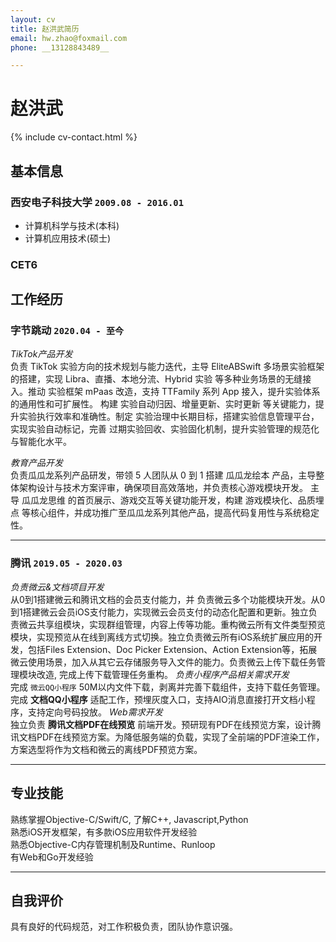 ```yaml
---
layout: cv
title: 赵洪武简历
email: hw.zhao@foxmail.com
phone: __13128843489__

---
```

# 赵洪武

<!--
include contact information from the front matter
Supported arguments:
    - homepage: url, text
    - phone 13128843489
    - email hw.zhao@foxmail.com
-->
{% include cv-contact.html %}

## 基本信息

### __西安电子科技大学__ `2009.08 - 2016.01`
- 计算机科学与技术(本科)
- 计算机应用技术(硕士)

### __CET6__ 

## 工作经历

### __字节跳动__ `2020.04 - 至今`
_TikTok产品开发_<br>
负责 TikTok 实验方向的技术规划与能力迭代，主导 EliteABSwift 多场景实验框架的搭建，实现 Libra、直播、本地分流、Hybrid 实验 等多种业务场景的无缝接入。推动 实验框架 mPaas 改造，支持 TTFamily 系列 App 接入，提升实验体系的通用性和可扩展性。
构建 实验自动归因、增量更新、实时更新 等关键能力，提升实验执行效率和准确性。制定 实验治理中长期目标，搭建实验信息管理平台，实现实验自动标记，完善 过期实验回收、实验固化机制，提升实验管理的规范化与智能化水平。

_教育产品开发_<br>
负责瓜瓜龙系列产品研发，带领 5 人团队从 0 到 1 搭建 瓜瓜龙绘本 产品，主导整体架构设计与技术方案评审，确保项目高效落地，并负责核心游戏模块开发。
主导 瓜瓜龙思维 的首页展示、游戏交互等关键功能开发，构建 游戏模块化、品质埋点 等核心组件，并成功推广至瓜瓜龙系列其他产品，提高代码复用性与系统稳定性。

------
### __腾讯__ `2019.05 - 2020.03`

_负责微云&文档项目开发_<br>
从0到1搭建微云和腾讯文档的会员支付能力，并
负责微云多个功能模块开发。从0到1搭建微云会员iOS支付能力，实现微云会员支付的动态化配置和更新。独立负责微云共享组模块，实现群组管理，内容上传等功能。重构微云所有文件类型预览模块，实现预览从在线到离线方式切换。独立负责微云所有iOS系统扩展应用的开发，包括Files Extension、Doc Picker Extension、Action Extension等，拓展微云使用场景，加入从其它云存储服务导入文件的能力。负责微云上传下载任务管理模块改造, 完成上传下载管理任务重构。
_负责小程序产品相关需求开发_<br>
完成 ``微云QQ小程序`` 50M以内文件下载，剥离并完善下载组件，支持下载任务管理。完成 __文档QQ小程序__ 适配工作，预埋灰度入口，支持AIO消息直接打开文档小程序，支持定向号码投放。
_Web需求开发_<br>
独立负责 __腾讯文档PDF在线预览__ 前端开发。预研现有PDF在线预览方案，设计腾讯文档PDF在线预览方案。为降低服务端的负载，实现了全前端的PDF渲染工作，方案选型将作为文档和微云的离线PDF预览方案。



------

## 专业技能

熟练掌握Objective-C/Swift/C, 了解C++, Javascript,Python <br>
熟悉iOS开发框架，有多款iOS应用软件开发经验 <br>
熟悉Objective-C内存管理机制及Runtime、Runloop<br>
有Web和Go开发经验 <br>

------
## 自我评价
具有良好的代码规范，对工作积极负责，团队协作意识强。

<!-- ### Footer

Last updated: May 2025 -->
